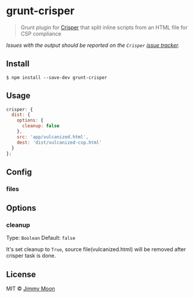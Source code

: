 # grunt-crisper

> Grunt plugin for [Crisper](https://github.com/PolymerLabs/crisper) that split inline scripts from an HTML file for CSP compliance

*Issues with the output should be reported on the `Crisper` [issue tracker](https://github.com/PolymerLabs/crisper/issues).*


## Install

```
$ npm install --save-dev grunt-crisper
```


## Usage

```js
crisper: {
  dist: {
    options: {
      cleanup: false
    },
    src: 'app/vulcanized.html',
    dest: 'dist/vulcanized-csp.html'
  }
};
```

## Config

### files

## Options

### cleanup

Type: `Boolean` Default: `false`

It's set cleanup to `True`, source file(vulcanized.html) will be removed after crisper task is done.

## License

MIT © [Jimmy Moon](http://ragingwind.me)
